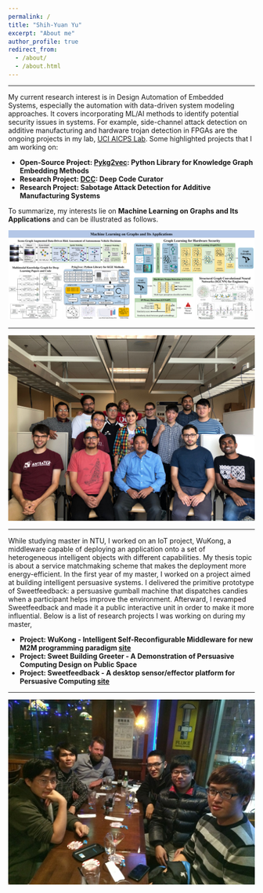 ```yaml
---
permalink: /
title: "Shih-Yuan Yu"
excerpt: "About me"
author_profile: true
redirect_from: 
  - /about/
  - /about.html
---
```


---- 

My current research interest is in Design Automation of Embedded Systems, especially the automation with data-driven system modeling approaches. It covers incorporating ML/AI methods to identify potential security issues in systems. For example, side-channel attack detection on additive manufacturing and hardware trojan detection in FPGAs are the ongoing projects in my lab, [UCI AICPS Lab](http://aicps.eng.uci.edu/). Some highlighted projects that I am working on:
- **Open-Source Project: [Pykg2vec](https://github.com/Sujit-O/pykg2vec): Python Library for Knowledge Graph Embedding Methods**
- **Research Project: [DCC](https://github.com/deepcurator/DCC): Deep Code Curator**
- **Research Project: Sabotage Attack Detection for Additive Manufacturing Systems**

To summarize, my interests lie on **Machine Learning on Graphs and Its Applications** and can be illustrated as follows.

![Summary of My research](/images/summary-graph.png)

----

![Lab photo](/images/index.jpg)

----
While studying master in NTU, I worked on an IoT project, WuKong, a middleware capable of deploying an application onto a set of heterogeneous intelligent objects with different capabilities. My thesis topic is about a service matchmaking scheme that makes the deployment more energy-efficient. In the first year of my master, I worked on a project aimed at building intelligent persuasive systems. I delivered the primitive prototype of Sweetfeedback: a persuasive gumball machine that dispatches candies when a participant helps improve the environment. Afterward, I revamped Sweetfeedback and made it a public interactive unit in order to make it more influential. Below is a list of research projects I was working on during my master,
- **Project: WuKong - Intelligent Self-Reconfigurable Middleware for new M2M programming paradigm [site](https://newslabntu.github.io/wukong4iox/)**
- **Project: Sweet Building Greeter - A Demonstration of Persuasive Computing Design on Public Space**
- **Project: Sweetfeedback - A desktop sensor/effector platform for Persuasive Computing [site](http://www.sweetfeedback.com/)**

----

![Lab photo](/images/iAgent_WuKong_reunion.jpg)